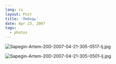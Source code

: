 ```yaml
---
lang: ru
layout: Post
title: 'Лебедь'
date: Apr 23, 2007
tags:
  - photos
---
```


![Sapegin-Artem-20D-2007-04-21-305-0517-lj.jpg](upload://Sapegin-Artem-20D-2007-04-21-305-0517-lj.jpg)

<!--more-->

![Sapegin-Artem-20D-2007-04-21-305-0501-lj.jpg](upload://Sapegin-Artem-20D-2007-04-21-305-0501-lj.jpg)
